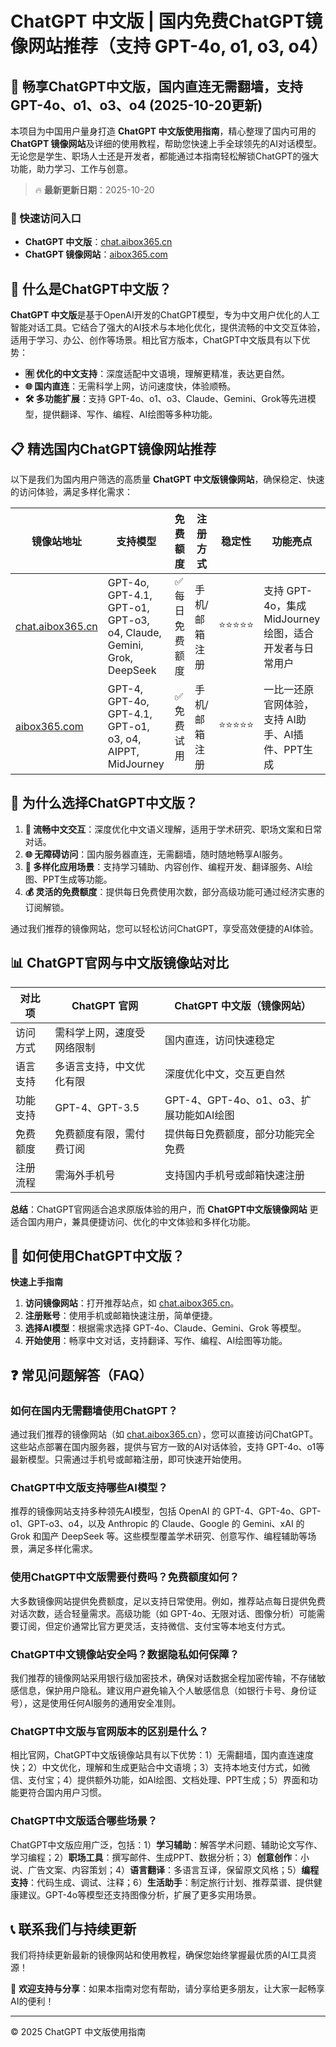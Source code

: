 # ChatGPT 中文版 | 国内免费ChatGPT镜像网站推荐（支持 GPT-4o, o1, o3, o4）

## 📢 畅享ChatGPT中文版，国内直连无需翻墙，支持 GPT-4o、o1、o3、o4 (2025-10-20更新)

本项目为中国用户量身打造 **ChatGPT 中文版使用指南**，精心整理了国内可用的 **ChatGPT 镜像网站**及详细的使用教程，帮助您快速上手全球领先的AI对话模型。无论您是学生、职场人士还是开发者，都能通过本指南轻松解锁ChatGPT的强大功能，助力学习、工作与创意。

> 🔥 **最新更新日期**：2025-10-20

### 🚀 快速访问入口

- **ChatGPT 中文版**：[chat.aibox365.cn](https://chat.aibox365.cn)
- **ChatGPT 镜像网站**：[aibox365.com](https://aibox365.com)

## 🤔 什么是ChatGPT中文版？

**ChatGPT 中文版**是基于OpenAI开发的ChatGPT模型，专为中文用户优化的人工智能对话工具。它结合了强大的AI技术与本地化优化，提供流畅的中文交互体验，适用于学习、办公、创作等场景。相比官方版本，ChatGPT中文版具有以下优势：

- **🈶 优化的中文支持**：深度适配中文语境，理解更精准，表达更自然。
- **🌐 国内直连**：无需科学上网，访问速度快，体验顺畅。
- **🛠️ 多功能扩展**：支持 GPT-4o、o1、o3、Claude、Gemini、Grok等先进模型，提供翻译、写作、编程、AI绘图等多种功能。

## 📋 精选国内ChatGPT镜像网站推荐

以下是我们为国内用户筛选的高质量 **ChatGPT 中文版镜像网站**，确保稳定、快速的访问体验，满足多样化需求：

| 镜像站地址 | 支持模型 | 免费额度 | 注册方式 | 稳定性 | 功能亮点 |
|------------|----------|----------|----------|--------|----------|
| [chat.aibox365.cn](https://chat.aibox365.cn) | GPT-4o, GPT-4.1, GPT-o1, GPT-o3, o4, Claude, Gemini, Grok, DeepSeek | ✅ 每日免费额度 | 手机/邮箱注册 | ⭐⭐⭐⭐⭐ | 支持 GPT-4o，集成 MidJourney绘图，适合开发者与日常用户 |
| [aibox365.com](https://aibox365.com) | GPT-4, GPT-4o, GPT-4.1, GPT-o1, o3, o4, AIPPT, MidJourney | ✅ 免费试用 | 手机/邮箱注册 | ⭐⭐⭐⭐⭐ | 一比一还原官网体验，支持 AI助手、AI插件、PPT生成 |

## 🌟 为什么选择ChatGPT中文版？

1. **📝 流畅中文交互**：深度优化中文语义理解，适用于学术研究、职场文案和日常对话。
2. **🌐 无障碍访问**：国内服务器直连，无需翻墙，随时随地畅享AI服务。
3. **🎯 多样化应用场景**：支持学习辅助、内容创作、编程开发、翻译服务、AI绘图、PPT生成等功能。
4. **💰 灵活的免费额度**：提供每日免费使用次数，部分高级功能可通过经济实惠的订阅解锁。

通过我们推荐的镜像网站，您可以轻松访问ChatGPT，享受高效便捷的AI体验。

## 📊 ChatGPT官网与中文版镜像站对比

| 对比项 | ChatGPT 官网 | ChatGPT 中文版（镜像网站） |
|--------|--------------|----------------------------|
| 访问方式 | 需科学上网，速度受网络限制 | 国内直连，访问快速稳定 |
| 语言支持 | 多语言支持，中文优化有限 | 深度优化中文，交互更自然 |
| 功能支持 | GPT-4、GPT-3.5 | GPT-4、GPT-4o、o1、o3、扩展功能如AI绘图 |
| 免费额度 | 免费额度有限，需付费订阅 | 提供每日免费额度，部分功能完全免费 |
| 注册流程 | 需海外手机号 | 支持国内手机号或邮箱快速注册 |

**总结**：ChatGPT官网适合追求原版体验的用户，而 **ChatGPT中文版镜像网站** 更适合国内用户，兼具便捷访问、优化的中文体验和多样化功能。

## 📝 如何使用ChatGPT中文版？

**快速上手指南**

1. **访问镜像网站**：打开推荐站点，如 [chat.aibox365.cn](https://chat.aibox365.cn)。
2. **注册账号**：使用手机或邮箱快速注册，简单便捷。
3. **选择AI模型**：根据需求选择 GPT-4o、Claude、Gemini、Grok 等模型。
4. **开始使用**：畅享中文对话，支持翻译、写作、编程、AI绘图等功能。

## ❓ 常见问题解答（FAQ）

### 如何在国内无需翻墙使用ChatGPT？

通过我们推荐的镜像网站（如 [chat.aibox365.cn](https://chat.aibox365.cn)），您可以直接访问ChatGPT。这些站点部署在国内服务器，提供与官方一致的AI对话体验，支持 GPT-4o、o1等最新模型。只需通过手机号或邮箱注册，即可快速开始使用。

### ChatGPT中文版支持哪些AI模型？

推荐的镜像网站支持多种领先AI模型，包括 OpenAI 的 GPT-4、GPT-4o、GPT-o1、GPT-o3、o4，以及 Anthropic 的 Claude、Google 的 Gemini、xAI 的 Grok 和国产 DeepSeek 等。这些模型覆盖学术研究、创意写作、编程辅助等场景，满足多样化需求。

### 使用ChatGPT中文版需要付费吗？免费额度如何？

大多数镜像网站提供免费额度，足以支持日常使用。例如，推荐站点每日提供免费对话次数，适合轻量需求。高级功能（如 GPT-4o、无限对话、图像分析）可能需要订阅，但定价通常比官方更灵活，支持微信、支付宝等本地支付方式。

### ChatGPT中文镜像站安全吗？数据隐私如何保障？

我们推荐的镜像网站采用银行级加密技术，确保对话数据全程加密传输，不存储敏感信息，保护用户隐私。建议用户避免输入个人敏感信息（如银行卡号、身份证号），这是使用任何AI服务的通用安全准则。

### ChatGPT中文版与官网版本的区别是什么？

相比官网，ChatGPT中文版镜像站具有以下优势：1）无需翻墙，国内直连速度快；2）中文优化，理解和生成更贴合中文语境；3）支持本地支付方式，如微信、支付宝；4）提供额外功能，如AI绘图、文档处理、PPT生成；5）界面和功能更符合国内用户习惯。

### ChatGPT中文版适合哪些场景？

ChatGPT中文版应用广泛，包括：1）**学习辅助**：解答学术问题、辅助论文写作、学习编程；2）**职场工具**：撰写邮件、生成PPT、数据分析；3）**创意创作**：小说、广告文案、内容策划；4）**语言翻译**：多语言互译，保留原文风格；5）**编程支持**：代码生成、调试、注释；6）**生活助手**：制定旅行计划、推荐菜谱、提供健康建议。GPT-4o等模型还支持图像分析，扩展了更多实用场景。

## 📞 联系我们与持续更新

我们将持续更新最新的镜像网站和使用教程，确保您始终掌握最优质的AI工具资源！

🌟 **欢迎支持与分享**：如果本指南对您有帮助，请分享给更多朋友，让大家一起畅享AI的便利！

---

© 2025 ChatGPT 中文版使用指南
